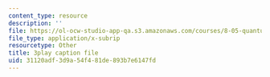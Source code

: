 ```yaml
---
content_type: resource
description: ''
file: https://ol-ocw-studio-app-qa.s3.amazonaws.com/courses/8-05-quantum-physics-ii-fall-2013/31120adf3d9a54f481de893b7e6147fd_JjoqYkq4J6k.vtt
file_type: application/x-subrip
resourcetype: Other
title: 3play caption file
uid: 31120adf-3d9a-54f4-81de-893b7e6147fd
---
```

